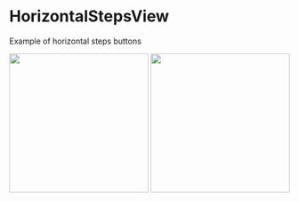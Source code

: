 # HorizontalStepsView

Example of horizontal steps buttons 

<img src="https://habrastorage.org/web/b79/044/2eb/b790442eb5c94bcbb941330ae7a10784.png" width="250" /> <img src="https://habrastorage.org/web/94b/7bc/373/94b7bc3739bb427eafcd090281c65460.png" width="250" />
